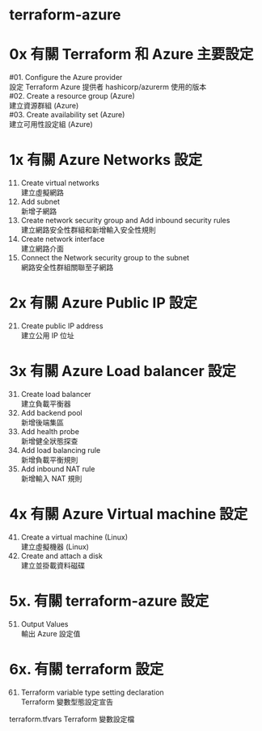 # terraform-azure

# 0x 有關 Terraform 和 Azure 主要設定
  #01. Configure the Azure provider  
      設定 Terraform Azure 提供者 hashicorp/azurerm 使用的版本  
  #02. Create a resource group (Azure)  
      建立資源群組 (Azure)  
  #03. Create availability set (Azure)  
      建立可用性設定組 (Azure)  

# 1x 有關 Azure Networks 設定  
  11. Create virtual networks  
      建立虛擬網路  
  12. Add subnet  
      新增子網路  
  13. Create network security group and Add inbound security rules  
      建立網路安全性群組和新增輸入安全性規則  
  14. Create network interface  
      建立網路介面  
  15. Connect the Network security group to the subnet  
      網路安全性群組關聯至子網路  

# 2x 有關 Azure Public IP 設定
  21. Create public IP address  
      建立公用 IP 位址  

# 3x 有關 Azure Load balancer 設定
  31. Create load balancer  
      建立負載平衡器  
  32. Add backend pool  
      新增後端集區  
  33. Add health probe  
      新增健全狀態探查  
  34. Add load balancing rule  
      新增負載平衡規則  
  35. Add inbound NAT rule  
      新增輸入 NAT 規則  

# 4x 有關 Azure Virtual machine 設定
  41. Create a virtual machine (Linux)  
      建立虛擬機器 (Linux)  
  42. Create and attach a disk  
      建立並掛載資料磁碟  

# 5x. 有關 terraform-azure 設定
  51. Output Values  
      輸出 Azure 設定值  

# 6x. 有關 terraform 設定
  61. Terraform variable type setting declaration  
      Terraform 變數型態設定宣告  

terraform.tfvars
Terraform 變數設定檔
